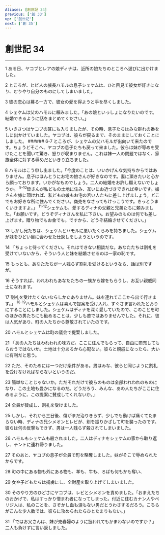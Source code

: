 ```yaml
---
Aliases: [創世記 34]
previous: ['創 33']
up: ['創世記']
next: ['創 35']
---
```

# 創世記 34

***




1 
ある日、ヤコブとレアの娘ディナは、近所の娘たちのところへ遊びに出かけました。 



2 
ところが、ヒビ人の族長ハモルの息子シェケムは、ひと目見て彼女が好きになり、むりやり自分のものにしてしまいました。 



3 
彼の恋心は募る一方で、彼女の愛を得ようと手を尽くしました。 



4 
シェケムは父のハモルに頼みました。「あの娘といっしょになりたいのです。結婚できるように話をまとめてください。」 



5 
いきさつはヤコブの耳にも入りましたが、その時、息子たちはみな群れの番をしに出かけていました。ヤコブは、彼らが戻るまで、そのままにしておくことにしました。 ###### 6-7 ところが、シェケムの父ハモルが出向いて来たのです。ちょうどそこへ、ヤコブの息子たちも戻って来ました。彼らは妹が辱めを受けたことを聞いて驚き、怒りが収まりません。これは妹一人の問題ではなく、家族全体に対する辱めだといきり立ちました。 



8 
ハモルはこう申し出ました。「今度のことは、いいかげんな気持ちからではありません。息子はほんとうにお宅の娘さんが好きなのです。妻に頂きたいと心から願っております。いかがなものでしょう。二人の結婚をお許し願えないでしょうか。 <sup class="versenum">9-10</sup>皆さんが私どもの土地に住み、互いにお近づきできれば幸いです。娘さんを嫁に頂ければ、私どもの娘もお宅の若い人たちに差し上げましょう。どこでもお好きな所に住んでください。商売をなさってもけっこうです。きっとうまくいきますよ。」 <sup class="versenum">11-12</sup>シェケムも、愛するディナの父親と兄弟たちに頼みました。「お願いです。どうぞディナさんを私に下さい。お望みのものは何でも差し上げます。贈り物でもお金でも。ですから、どうぞ結婚させてください。」 



13 
しかし兄たちは、シェケムとハモルに悪いたくらみを持ちました。シェケムが妹をひどい目に会わせた仕返しをしようというのです。 



14 
「ちょっと待ってください。それはできない相談だな。あなたたちは割礼を受けていないから、そういう人と妹を結婚させるのは一家の恥です。 



15 
もっとも、あなたたちが一人残らず割礼を受けるというなら、話は別ですが。 



16 
そうすれば、われわれもあなたたちの一族から嫁をもらうし、お互い親戚同士になれます。 



17 
割礼を受けたくないならしかたありません。妹を連れてここから出て行きます。」 <sup class="versenum">18-19</sup>ハモルとシェケムは喜んで提案を受け入れ、すぐさま言われたとおりにすることにしました。シェケムはディナを深く愛していたので、このことを町のほかの男たちにも勧めることは、少しも苦ではありませんでした。それに、彼は人気があり、町の人たちから尊敬されていたのです。 



20 
ハモルとシェケムは町の議会で提案しました。 



21 
「あの人たちはわれわれの味方だ。ここに住んでもらって、自由に商売してもらおうではないか。土地は十分あるから心配ない。彼らと親戚になったら、大いに有利だと思う。 



22 
ただ、そのためには一つだけ条件がある。男はみな、彼らと同じように割礼を受けなければならないというのだ。 



23 
簡単なことじゃないか。ただそれだけで彼らのものは全部われわれのものになり、この土地も豊かになるのだ。どうだろう、みんな、あの人たちがここに住めるように、この提案に賛成してくれないか。」 



24 
全員が賛成し、割礼を受けました。 



25 
しかし、それから三日後、傷がまだ治りきらず、少しでも動けば痛くてたまらない時、ディナの兄シメオンとレビが、剣を振りかざして町を襲ったのです。彼らは何の反撃もできず、男は一人残らず殺されてしまいました。 



26 
ハモルもシェケムも殺されました。二人はディナをシェケムの家から取り返し、テントに連れ帰りました。 



27 
そのあと、ヤコブの息子が全員で町を略奪しました。妹がそこで辱められたからです。 



28 
町の中にある物も外にある物も、羊も、牛も、ろばも何もかも奪い、 



29 
女や子どもたちは捕虜にし、全財産を取り上げてしまいました。 



30 
そのやり方のひどさにヤコブは、レビとシメオンを責めました。「おまえたちのおかげで、私はすっかり憎まれ者になってしまった。付近に住むカナン人やペリジ人は、私のことを、さぞかし血も涙もない男だとうわさするだろう。こちらがこんな少人数では、彼らに攻められたらひとたまりもない。」 



31 
「ではお父さんは、妹が売春婦のように扱われてもかまわないのですか？」二人も負けずに言い返しました。
